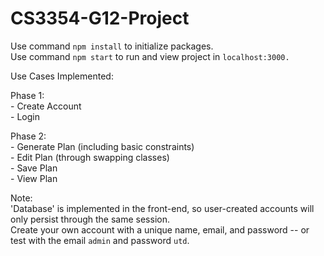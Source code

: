 # CS3354-G12-Project

Use command `npm install` to initialize packages.\
Use command `npm start` to run and view project in `localhost:3000.`

Use Cases Implemented:

  Phase 1:\
    - Create Account\
    - Login
    
  Phase 2:\
    - Generate Plan (including basic constraints)\
    - Edit Plan (through swapping classes)\
    - Save Plan\
    - View Plan

Note:  
'Database' is implemented in the front-end, so user-created accounts will only persist through the same session.\
Create your own account with a unique name, email, and password -- or test with the email `admin` and password `utd`.
